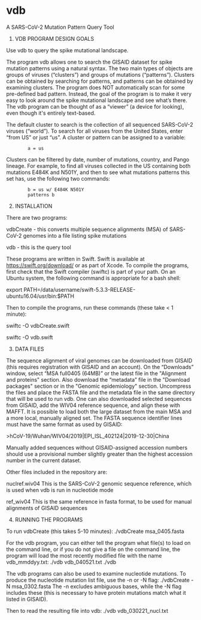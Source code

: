 # vdb
A SARS-CoV-2 Mutation Pattern Query Tool

1. VDB PROGRAM DESIGN GOALS

Use vdb to query the spike mutational landscape.

The program vdb allows one to search the GISAID dataset for spike mutation patterns using a natural syntax. The two main types of objects are groups of viruses (“clusters”) and groups of mutations (“patterns”). Clusters can be obtained by searching for patterns, and patterns can be obtained by examining clusters. The program does NOT automatically scan for some pre-defined bad pattern. Instead, the goal of the program is to make it very easy to look around the spike mutational landscape and see what’s there. The vdb program can be thought of as a “viewer” (a device for looking), even though it's entirely text-based.

The default cluster to search is the collection of all sequenced SARS-CoV-2 viruses (“world”).
To search for all viruses from the United States, enter “from US” or just “us”.
A cluster or pattern can be assigned to a variable:

            a = us
            
Clusters can be filtered by date, number of mutations, country, and Pango lineage. For example, to find all viruses collected in the US containing both mutations E484K and N501Y, and then to see what mutations patterns this set has, use the following two commands:

            b = us w/ E484K N501Y
            patterns b

2. INSTALLATION

There are two programs:

vdbCreate - this converts multiple sequence alignments (MSA) of SARS-CoV-2 genomes into a file listing spike mutations

vdb - this is the query tool

These programs are written in Swift. Swift is available at https://swift.org/download/ or as part of Xcode.
To compile the programs, first check that the Swift compiler (swiftc) is part of your path. On an Ubuntu system, the following command is appropriate for a bash shell:

export PATH=/data/username/swift-5.3.3-RELEASE-ubuntu16.04/usr/bin:$PATH

Then to compile the programs, run these commands (these take < 1 minute):

swiftc -O vdbCreate.swift

swiftc -O vdb.swift

3. DATA FILES

The sequence alignment of viral genomes can be downloaded from GISAID (this requires registration with GISAID and an account). On the “Downloads” window, select “MSA full0405 (64MB)” or the latest file in the "Alignment and proteins" section.
Also download the “metadata” file in the "Download packages" section or in the "Genomic epidemiology" section. Uncompress the files and place the FASTA file and the metadata file in the same directory that will be used to run vdb. One can also downloaded selected sequences from GISAID, add the WIV04 reference sequence, and align these with MAFFT. It is possible to load both the large dataset from the main MSA and a more local, manually aligned set. The FASTA sequence identifier lines must have the same format as used by GISAID:

\>hCoV-19/Wuhan/WIV04/2019|EPI_ISL_402124|2019-12-30|China

Manually added sequences without GISAID-assigned accession numbers should use a provisional number slightly greater than the highest accession number in the current dataset.

Other files included in the repository are:

nuclref.wiv04  This is the SARS-CoV-2 genomic sequence reference, which is used when vdb is run in nucleotide mode

ref_wiv04      This is the same reference in fasta format, to be used for manual alignments of GISAID sequences

4. RUNNING THE PROGRAMS

To run vdbCreate (this takes 5-10 minutes):
./vdbCreate msa_0405.fasta

For the vdb program, you can either tell the program what file(s) to load on the command line, or if you do not give a file on the command line, the program will load the most recently modified file with the name vdb_mmddyy.txt:
./vdb vdb_040521.txt
./vdb

The vdb programs can also be used to examine nucleotide mutations. To produce the nucleotide mutation list file, use the -n or -N flag:
./vdbCreate -N msa_0302.fasta
The -n excludes ambiguous bases, while the -N flag includes these (this is necessary to have protein mutations match what it listed in GISAID).

Then to read the resulting file into vdb:
./vdb vdb_030221_nucl.txt 


